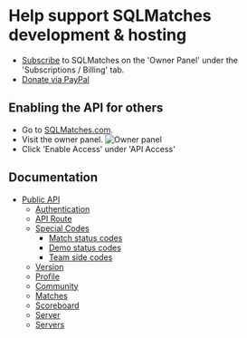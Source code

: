 # Help support SQLMatches development & hosting
- [Subscribe](https://sqlmatches.com/) to SQLMatches on the 'Owner Panel' under the 'Subscriptions / Billing' tab.
- [Donate via PayPal](https://www.paypal.com/donate?hosted_button_id=ZGS5RJ9FC94GQ)


## Enabling the API for others
- Go to [SQLMatches.com](https://sqlmatches.com).
- Visit the owner panel.
![Owner panel](https://tinyurl.com/y5b3wz7o)
- Click 'Enable Access' under 'API Access'


## Documentation
- [Public API](/public.md)
    - [Authentication](/public.md#authentication)
    - [API Route](/public.md#api-route)
    - [Special Codes](/public.md#special-codes)
        - [Match status codes](/public.md#match-status-codes)
        - [Demo status codes](/public.md#demo-status-codes)
        - [Team side codes](/public.md#team-side-codes)
    - [Version](/public.md#version)
    - [Profile](/public.md#profile)
    - [Community](/public.md#community)
    - [Matches](/public.md#matches)
    - [Scoreboard](/public.md#scoreboard)
    - [Server](/public.md#server)
    - [Servers](/public.md#servers)